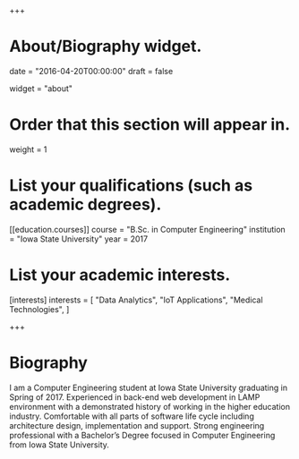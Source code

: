 +++
# About/Biography widget.

date = "2016-04-20T00:00:00"
draft = false

widget = "about"

# Order that this section will appear in.
weight = 1


# List your qualifications (such as academic degrees).
[[education.courses]]
  course = "B.Sc. in Computer Engineering"
  institution = "Iowa State University"
  year = 2017

# List your academic interests.
[interests]
  interests = [
  "Data Analytics",
  "IoT Applications",
  "Medical Technologies",
  ]
 
+++

<div id="biography">
    <h1>Biography</h1>
    <p>
        I am a Computer Engineering student at Iowa State University graduating in Spring of 2017. Experienced in back-end web development in LAMP environment with a demonstrated history of working in the higher education industry. Comfortable with all parts of software life cycle including architecture design, implementation and support. Strong engineering professional with a Bachelor’s Degree focused in Computer Engineering from Iowa State University.
    </p>
</div>

<script>
$(document).ready(function(){
    if($( "#biography" ).isInViewport().length > 0){
        $( "#biography" ).addClass( "animated fadeInUp" );
    }
    if($( "#interests" ).isInViewport().length > 0){
        $( "#interests" ).addClass( "animated fadeInUp" );
    }
    if($( "#grad" ).isInViewport().length > 0){
        $( "#grad" ).addClass( "animated fadeInUp" );
    }
});
</script>
